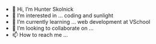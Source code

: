 - 👋 Hi, I’m Hunter Skolnick
- 👀 I’m interested in ... coding and sunlight
- 🌱 I’m currently learning ... web development at VSchool
- 💞️ I’m looking to collaborate on ...
- 📫 How to reach me ...

<!---
Hunterthecoder96/Hunterthecoder96 is a ✨ special ✨ repository because its `README.md` (this file) appears on your GitHub profile.
You can click the Preview link to take a look at your changes.
--->
